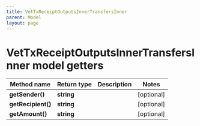 ```yaml
---
title: VetTxReceiptOutputsInnerTransfersInner
parent: Model
layout: page
---
```


# VetTxReceiptOutputsInnerTransfersInner model getters

Method name | Return type | Description | Notes
------------ | ------------- | ------------- | -------------
**getSender()** | **string** |  | [optional]
**getRecipient()** | **string** |  | [optional]
**getAmount()** | **string** |  | [optional]

